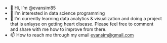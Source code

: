 - 👋 Hi, I’m @evansim85
- 👀 I’m interested in data science programming
- 🌱 I’m currently learning data analytics & visualization and doing a project that is anlayse on getting heart disease. Please feel free to comment and share with me how to improve from there.
- 📫 How to reach me through my email evansim@gmail.com

<!---
evansim85/evansim85 is a ✨ special ✨ repository because its `README.md` (this file) appears on your GitHub profile.
You can click the Preview link to take a look at your changes.


